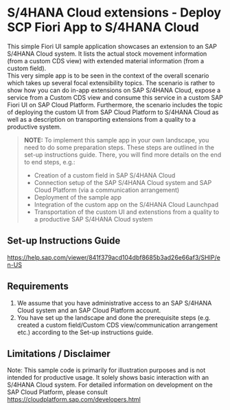 # S/4HANA Cloud extensions - Deploy SCP Fiori App to S/4HANA Cloud
This simple Fiori UI sample application showcases an extension to an SAP S/4HANA Cloud system. It lists the actual stock movement information (from a custom CDS view) with extended material information (from a custom field).<br/> This very simple app is to be seen in the context of the overall scenario which takes up several focal extensibility topics. The scenario is rather to show how you can do in-app extensions on SAP S/4HANA Cloud, expose a service from a Custom CDS view and consume this service in a custom SAP Fiori UI on SAP Cloud Platform. Furthermore, the scenario includes the topic of deploying the custom UI from SAP Cloud Platform to S/4HANA Cloud as well as a description on transporting extensions from a quality to a productive system. 

> **NOTE:** To implement this sample app in your own landscape, you need to do some preparation steps. These steps are outlined in the set-up instructions guide. There, you will find more details on the end to end steps, e.g.:
> * Creation of a custom field in SAP S/4HANA Cloud
> * Connection setup of the SAP S/4HANA Cloud system and SAP Cloud Platform (via a communication arrangement)
> * Deployment of the sample app
> * Integration of the custom app on the S/4HANA Cloud Launchpad
> * Transportation of the custom UI and extenstions from a quality to a productive SAP S/4HANA Cloud system

Set-up Instructions Guide
-------------
https://help.sap.com/viewer/841f379acd104dbf8685b3ad26e66af3/SHIP/en-US

Requirements
-------------
1. We assume that you have administrative access to an SAP S/4HANA Cloud system and an SAP Cloud Platform account.
2. You have set up the landscape and done the prerequisite steps (e.g. created a custom field/Custom CDS view/communication arrangement etc.) according to the Set-up instructions guide.


Limitations / Disclaimer
------------------------
Note: This sample code is primarily for illustration purposes and is not intended for productive usage. It solely shows basic interaction with an S/4HANA Cloud system. For detailed information on development on the SAP Cloud Platform, please consult https://cloudplatform.sap.com/developers.html
